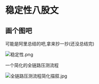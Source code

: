 # 稳定性八股文

## 画个图吧

可能是阿里总结的吧,拿来抄一抄(还没总结完)

![稳定性.png](https://s2.loli.net/2023/01/13/YXlu3vzBL1SGJH8.png)

一个简化的全链路压测流程

![全链路压测流程简化描叙.jpg](https://s2.loli.net/2023/01/13/1IUfTpYGSuVBhXH.png)